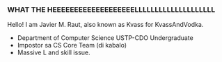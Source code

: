 ### WHAT THE HEEEEEEEEEEEEEEEEEEELLLLLLLLLLLLLLLLLLLL

Hello! I am Javier M. Raut, also known as Kvass for KvassAndVodka.

- Department of Computer Science USTP-CDO Undergraduate
- Impostor sa CS Core Team (di kabalo)
- Massive L and skill issue.
<!--
**KvassAndVodka/KvassAndVodka** is a ✨ _special_ ✨ repository because its `README.md` (this file) appears on your GitHub profile.

Here are some ideas to get you started:

- 🔭 I’m currently working on ...
- 🌱 I’m currently learning ...
- 👯 I’m looking to collaborate on ...
- 🤔 I’m looking for help with ...
- 💬 Ask me about ...
- 📫 How to reach me: ...
- 😄 Pronouns: ...
- ⚡ Fun fact: ...
-->
